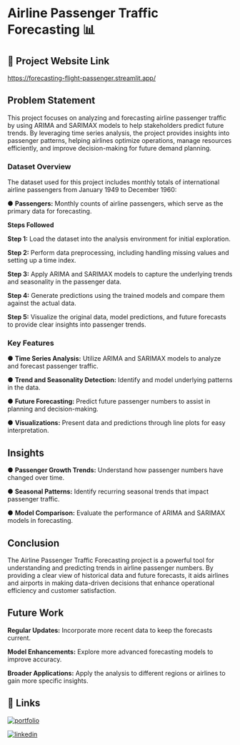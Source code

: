 # Airline Passenger Traffic Forecasting 📊

## 🔗 Project Website Link
https://forecasting-flight-passenger.streamlit.app/

## Problem Statement
This project focuses on analyzing and forecasting airline passenger traffic by using ARIMA and SARIMAX models to help stakeholders predict future trends. By leveraging time series analysis, the project provides insights into passenger patterns, helping airlines optimize operations, manage resources efficiently, and improve decision-making for future demand planning.

### Dataset Overview
The dataset used for this project includes monthly totals of international airline passengers from January 1949 to December 1960:

● **Passengers:** Monthly counts of airline passengers, which serve as the primary data for forecasting.

**Steps Followed**

**Step 1:** Load the dataset into the analysis environment for initial exploration.

**Step 2:** Perform data preprocessing, including handling missing values and setting up a time index.

**Step 3:** Apply ARIMA and SARIMAX models to capture the underlying trends and seasonality in the passenger data.

**Step 4:** Generate predictions using the trained models and compare them against the actual data.

**Step 5:** Visualize the original data, model predictions, and future forecasts to provide clear insights into passenger trends.

### Key Features
● **Time Series Analysis:** Utilize ARIMA and SARIMAX models to analyze and forecast passenger traffic.

● **Trend and Seasonality Detection:** Identify and model underlying patterns in the data.

● **Future Forecasting:** Predict future passenger numbers to assist in planning and decision-making.

● **Visualizations:** Present data and predictions through line plots for easy interpretation.

## Insights
● **Passenger Growth Trends:** Understand how passenger numbers have changed over time.

● **Seasonal Patterns:** Identify recurring seasonal trends that impact passenger traffic.

● **Model Comparison:** Evaluate the performance of ARIMA and SARIMAX models in forecasting.

## Conclusion
The Airline Passenger Traffic Forecasting project is a powerful tool for understanding and predicting trends in airline passenger numbers. By providing a clear view of historical data and future forecasts, it aids airlines and airports in making data-driven decisions that enhance operational efficiency and customer satisfaction.

## Future Work
**Regular Updates:** Incorporate more recent data to keep the forecasts current.

**Model Enhancements:** Explore more advanced forecasting models to improve accuracy.

**Broader Applications:** Apply the analysis to different regions or airlines to gain more specific insights.


## 🔗 Links
[![portfolio](https://img.shields.io/badge/my_portfolio-000?style=for-the-badge&logo=ko-fi&logoColor=white)](https://www.datascienceportfol.io/avani)

[![linkedin](https://img.shields.io/badge/linkedin-0A66C2?style=for-the-badge&logo=linkedin&logoColor=white)](https://www.linkedin.com/in/avani-choudhary13?lipi=urn%3Ali%3Apage%3Ad_flagship3_profile_view_base_contact_details%3BxQQ3jwa8Qp64%2Bckf3xg3ig%3D%3D)

